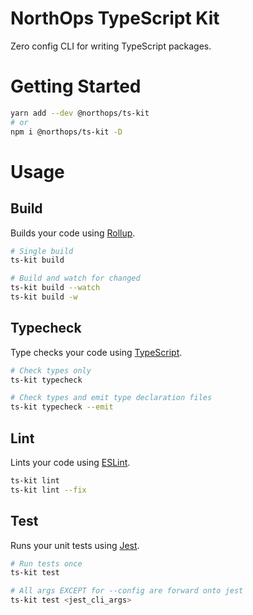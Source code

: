 # NorthOps TypeScript Kit

Zero config CLI for writing TypeScript packages.

# Getting Started

```sh
yarn add --dev @northops/ts-kit
# or
npm i @northops/ts-kit -D
```

# Usage

## Build

Builds your code using [Rollup](https://rollupjs.org/).

```sh
# Single build
ts-kit build

# Build and watch for changed
ts-kit build --watch
ts-kit build -w
```

## Typecheck

Type checks your code using [TypeScript](https://www.typescriptlang.org/).

```sh
# Check types only
ts-kit typecheck

# Check types and emit type declaration files
ts-kit typecheck --emit
```

## Lint

Lints your code using [ESLint](https://eslint.org/).

```sh
ts-kit lint
ts-kit lint --fix
```

## Test

Runs your unit tests using [Jest](https://jestjs.io/).

```sh
# Run tests once
ts-kit test

# All args EXCEPT for --config are forward onto jest
ts-kit test <jest_cli_args>
```
